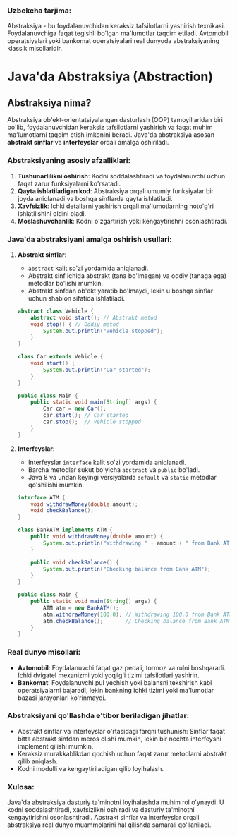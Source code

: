 ### Uzbekcha tarjima:
Abstraksiya - bu foydalanuvchidan keraksiz tafsilotlarni yashirish texnikasi. Foydalanuvchiga faqat tegishli bo'lgan ma'lumotlar taqdim etiladi. Avtomobil operatsiyalari yoki bankomat operatsiyalari real dunyoda abstraksiyaning klassik misollaridir.

# Java'da Abstraksiya (Abstraction)

## Abstraksiya nima?
Abstraksiya ob'ekt-orientatsiyalangan dasturlash (OOP) tamoyillaridan biri bo'lib, foydalanuvchidan keraksiz tafsilotlarni yashirish va faqat muhim ma'lumotlarni taqdim etish imkonini beradi. Java'da abstraksiya asosan **abstrakt sinflar** va **interfeyslar** orqali amalga oshiriladi.

### Abstraksiyaning asosiy afzalliklari:
1. **Tushunarlilikni oshirish**: Kodni soddalashtiradi va foydalanuvchi uchun faqat zarur funksiyalarni ko'rsatadi.
2. **Qayta ishlatiladigan kod**: Abstraksiya orqali umumiy funksiyalar bir joyda aniqlanadi va boshqa sinflarda qayta ishlatiladi.
3. **Xavfsizlik**: Ichki detallarni yashirish orqali ma'lumotlarning noto'g'ri ishlatilishini oldini oladi.
4. **Moslashuvchanlik**: Kodni o'zgartirish yoki kengaytirishni osonlashtiradi.

### Java'da abstraksiyani amalga oshirish usullari:
1. **Abstrakt sinflar**:
   - `abstract` kalit so'zi yordamida aniqlanadi.
   - Abstrakt sinf ichida abstrakt (tana bo'lmagan) va oddiy (tanaga ega) metodlar bo'lishi mumkin.
   - Abstrakt sinfdan ob'ekt yaratib bo'lmaydi, lekin u boshqa sinflar uchun shablon sifatida ishlatiladi.

   ```java
   abstract class Vehicle {
       abstract void start(); // Abstrakt metod
       void stop() { // Oddiy metod
           System.out.println("Vehicle stopped");
       }
   }

   class Car extends Vehicle {
       void start() {
           System.out.println("Car started");
       }
   }

   public class Main {
       public static void main(String[] args) {
           Car car = new Car();
           car.start(); // Car started
           car.stop();  // Vehicle stopped
       }
   }
   ```

2. **Interfeyslar**:
   - Interfeyslar `interface` kalit so'zi yordamida aniqlanadi.
   - Barcha metodlar sukut bo'yicha `abstract` va `public` bo'ladi.
   - Java 8 va undan keyingi versiyalarda `default` va `static` metodlar qo'shilishi mumkin.

   ```java
   interface ATM {
       void withdrawMoney(double amount);
       void checkBalance();
   }

   class BankATM implements ATM {
       public void withdrawMoney(double amount) {
           System.out.println("Withdrawing " + amount + " from Bank ATM");
       }

       public void checkBalance() {
           System.out.println("Checking balance from Bank ATM");
       }
   }

   public class Main {
       public static void main(String[] args) {
           ATM atm = new BankATM();
           atm.withdrawMoney(100.0); // Withdrawing 100.0 from Bank ATM
           atm.checkBalance();       // Checking balance from Bank ATM
       }
   }
   ```

### Real dunyo misollari:
- **Avtomobil**: Foydalanuvchi faqat gaz pedali, tormoz va rulni boshqaradi. Ichki dvigatel mexanizmi yoki yoqilg'i tizimi tafsilotlari yashirin.
- **Bankomat**: Foydalanuvchi pul yechish yoki balansni tekshirish kabi operatsiyalarni bajaradi, lekin bankning ichki tizimi yoki ma'lumotlar bazasi jarayonlari ko'rinmaydi.

### Abstraksiyani qo'llashda e'tibor beriladigan jihatlar:
- Abstrakt sinflar va interfeyslar o'rtasidagi farqni tushunish: Sinflar faqat bitta abstrakt sinfdan meros olishi mumkin, lekin bir nechta interfeysni implement qilishi mumkin.
- Keraksiz murakkablikdan qochish uchun faqat zarur metodlarni abstrakt qilib aniqlash.
- Kodni modulli va kengaytiriladigan qilib loyihalash.

### Xulosa:
Java'da abstraksiya dasturiy ta'minotni loyihalashda muhim rol o'ynaydi. U kodni soddalashtiradi, xavfsizlikni oshiradi va dasturiy ta'minotni kengaytirishni osonlashtiradi. Abstrakt sinflar va interfeyslar orqali abstraksiya real dunyo muammolarini hal qilishda samarali qo'llaniladi.
